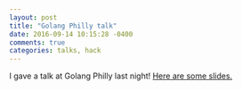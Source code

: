 ```yaml
---
layout: post
title: "Golang Philly talk"
date: 2016-09-14 10:15:28 -0400
comments: true
categories: talks, hack
---
```


I gave a talk at Golang Philly last night! [Here are some slides.](https://agocs.org/assets/Golang_Philly_Home_Automation.pdf)
